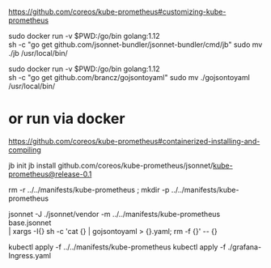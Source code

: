 
https://github.com/coreos/kube-prometheus#customizing-kube-prometheus


sudo docker run -v $PWD:/go/bin golang:1.12 \
    sh -c "go get github.com/jsonnet-bundler/jsonnet-bundler/cmd/jb"
sudo mv ./jb /usr/local/bin/

sudo docker run -v $PWD:/go/bin golang:1.12 \
    sh -c "go get github.com/brancz/gojsontoyaml"
sudo mv ./gojsontoyaml /usr/local/bin/

# or run via docker
https://github.com/coreos/kube-prometheus#containerized-installing-and-compiling


jb init
jb install github.com/coreos/kube-prometheus/jsonnet/kube-prometheus@release-0.1


rm -r ../../manifests/kube-prometheus ; mkdir -p ../../manifests/kube-prometheus

jsonnet -J ./jsonnet/vendor -m ../../manifests/kube-prometheus base.jsonnet \
    | xargs -I{} sh -c 'cat {} | gojsontoyaml > {}.yaml; rm -f {}' -- {}


kubectl apply -f ../../manifests/kube-prometheus
kubectl apply -f ./grafana-Ingress.yaml
